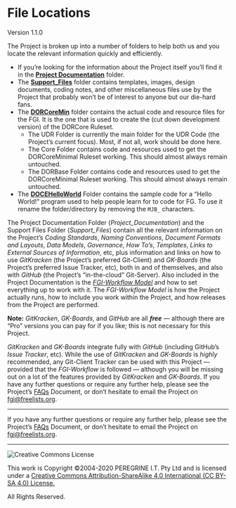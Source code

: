 # File Locations

Version 1.1.0

The Project is broken up into a number of folders to help both us and you locate the relevant information quickly and efficiently.

- If you&rsquo;re looking for the information about the Project itself you&rsquo;ll find it in the [**Project Documentation**](Project_Documentation) folder.
- The [**Support_Files**](../Support_Files) folder contains templates, images, design documents, coding notes, and other miscellaneous files use by the Project that probably won&rsquo;t be of interest to anyone but our die-hard fans.
- The [**DORCoreMin**](../DORCoreMin) folder contains the actual code and resource files for the FGI. It is the one that is used to create the (cut down development version) of the DORCore Ruleset.
	+ The UDR Folder is currently the main folder for the UDR Code (the Project&rsquo;s current focus). Most, if not all, work should be done here.
	+ The Core Folder contains code and resources used to get the DORCoreMinimal Ruleset working. This should almost always remain untouched.
	+ The DORBase Folder contains code and resources used to get the DORCoreMinimal Ruleset working. This should almost always remain untouched.
- The [**DOCEHelloWorld**](../MJB_DOCEHelloWorld) Folder contains the sample code for a &ldquo;Hello World!&rdquo; program used to help people learn for to code for FG. To use it rename the folder/directory by removing the `MJB_` characters.

The Project Documentation Folder (*Project_Documentation*) and the Support Files Folder (*Support_Files*) contain all the relevant information on the Project&rsquo;s *Coding Standards*, *Naming Conventions*, *Document Formats and Layouts*, *Data Models*, *Governance*, *How To&rsquo;s*, *Templates*, *Links to External Sources of Information*, etc, plus information and links on how to use *GitKracken* (the Project&rsquo;s preferred Git-Client) and *GK-Boards* (the Project&rsquo;s preferred Issue Tracker, etc), both in and of themselves, and also with *GitHub* (the Project&rsquo;s &ldquo;in-the-cloud&rdquo; Git-Server). Also included in the Project Documentation is the [*FGI-Workflow Model*](How_To_Participate_In_The_Project_Workflow.md) and how to set everything up to work with it. The *FGI-Workflow Model* is how the Project actually runs, how to include you work within the Project, and how releases from the Project are performed.

**Note:** *GitKracken*, *GK-Boards*, and *GitHub* are all ***free*** &mdash; although there are &ldquo;Pro&rdquo; versions you can pay for if you like; this is not necessary for this Project.

*GitKracken* and *GK-Boards* integrate fully with *GitHub* (including GitHub&rsquo;s *Issue Tracker*, etc). While the use of *GitKracken* and *GK-Boards* is *highly* recommended, any Git-Client Tracker can be used with this Project &mdash; provided that the *FGI-Workflow* is followed &mdash; although you will be missing out on a lot of the features provided by *GitKracken* and *GK-Boards*.
If you have any further questions or require any further help, please see the Project&rsquo;s [FAQs](FAQs.md) Document, or don&rsquo;t hesitate to email the Project on <fgi@freelists.org>.

---

If you have any further questions or require any further help, please see the Project&rsquo;s [FAQs](FAQs.md) Document, or don&rsquo;t hesitate to email the Project on <fgi@freelists.org>.

---

![Creative Commons License](https://i.creativecommons.org/l/by-sa/4.0/88x31.png "Creative Commons License")

This work is Copyright &copy;2004-2020 PEREGRINE I.T. Pty Ltd and is licensed under a [Creative Commons Attribution-ShareAlike 4.0 International (CC BY-SA 4.0) License.](https://creativecommons.org/licenses/by-sa/4.0/)

All Rights Reserved.
